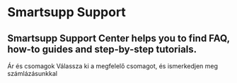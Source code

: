 # Smartsupp Support
## Smartsupp Support Center helps you to find FAQ, how-to guides and step-by-step tutorials.
Ár és csomagok 
Válassza ki a megfelelő csomagot, és ismerkedjen meg számlázásunkkal


